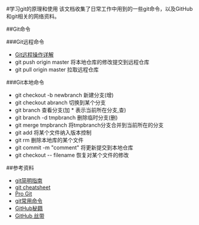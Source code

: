 #学习git的原理和使用
该文档收集了日常工作中用到的一些git命令，以及GitHub和git相关的网络资料。

##Git命令

###Git远程命令
* [Git远程操作详解](http://www.ruanyifeng.com/blog/2014/06/git_remote.html)
* git push origin master 将本地仓库的修改提交到远程仓库
* git pull origin master 拉取远程仓库

###Git本地命令
* git checkout -b newbranch 新建分支(增)
* git checkout abranch  切换到某个分支
* git branch 查看分支(加 * 表示当前所在分支,查)
* git branch -d tmpbranch  删除临时分支(删)
* git merge tmpbranch  将tmpbranch分支合并到当前所在的分支
* git add 将某个文件纳入版本控制
* git rm 删除本地库的某个文件
* git commit -m "comment" 将更新提交到本地仓库
* git checkout -- filename 恢复对某个文件的修改


##参考资料
* [git简明指南](http://rogerdudler.github.io/git-guide/index.zh.html)
* [git cheatsheet](http://ndpsoftware.com/git-cheatsheet.html#loc=stash)
* [Pro Git](http://git-scm.com/book/zh)
* [git常用命令](http://www.cnblogs.com/1-2-3/archive/2010/07/18/git-commands.html)
* [GitHub秘籍](https://github.com/tiimgreen/github-cheat-sheet/blob/master/README.zh-cn.md)
* [GitHub 丝带](https://github.com/blog/273-github-ribbons)
